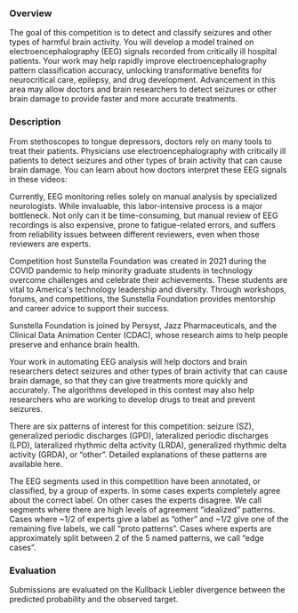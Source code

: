### Overview
The goal of this competition is to detect and classify seizures and other types of harmful brain activity. You will develop a model trained on electroencephalography (EEG) signals recorded from critically ill hospital patients.
Your work may help rapidly improve electroencephalography pattern classification accuracy, unlocking transformative benefits for neurocritical care, epilepsy, and drug development. Advancement in this area may allow doctors and brain researchers to detect seizures or other brain damage to provide faster and more accurate treatments.

### Description
From stethoscopes to tongue depressors, doctors rely on many tools to treat their patients. Physicians use electroencephalography with critically ill patients to detect seizures and other types of brain activity that can cause brain damage. You can learn about how doctors interpret these EEG signals in these videos:

Currently, EEG monitoring relies solely on manual analysis by specialized neurologists. While invaluable, this labor-intensive process is a major bottleneck. Not only can it be time-consuming, but manual review of EEG recordings is also expensive, prone to fatigue-related errors, and suffers from reliability issues between different reviewers, even when those reviewers are experts.

Competition host Sunstella Foundation was created in 2021 during the COVID pandemic to help minority graduate students in technology overcome challenges and celebrate their achievements. These students are vital to America's technology leadership and diversity. Through workshops, forums, and competitions, the Sunstella Foundation provides mentorship and career advice to support their success.

Sunstella Foundation is joined by Persyst, Jazz Pharmaceuticals, and the Clinical Data Animation Center (CDAC), whose research aims to help people preserve and enhance brain health.

Your work in automating EEG analysis will help doctors and brain researchers detect seizures and other types of brain activity that can cause brain damage, so that they can give treatments more quickly and accurately. The algorithms developed in this contest may also help researchers who are working to develop drugs to treat and prevent seizures.

There are six patterns of interest for this competition: seizure (SZ), generalized periodic discharges (GPD), lateralized periodic discharges (LPD), lateralized rhythmic delta activity (LRDA), generalized rhythmic delta activity (GRDA), or “other”. Detailed explanations of these patterns are available here.

The EEG segments used in this competition have been annotated, or classified, by a group of experts. In some cases experts completely agree about the correct label. On other cases the experts disagree. We call segments where there are high levels of agreement “idealized” patterns. Cases where ~1/2 of experts give a label as “other” and ~1/2 give one of the remaining five labels, we call “proto patterns”. Cases where experts are approximately split between 2 of the 5 named patterns, we call “edge cases”.

### Evaluation
Submissions are evaluated on the Kullback Liebler divergence between the predicted probability and the observed target.
